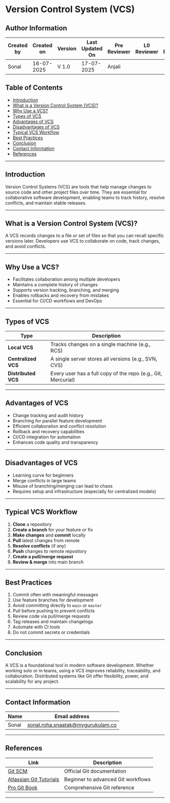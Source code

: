 # Version Control System (VCS) 

## Author Information

| Created by    | Created on | Version | Last Updated On | Pre Reviewer | L0 Reviewer | L1 Reviewer | L2 Reviewer |
|---------------|-------------|---------|------------------|----------------|---------------|----------------|---------------|
| Sonal  | 16-07-2025  | V 1.0   | 17-07-2025       | Anjali    |               |                |               |


## Table of Contents
- [Introduction](#introduction)
- [What is a Version Control System (VCS)?](#what-is-a-version-control-system-vcs)
- [Why Use a VCS?](#why-use-a-vcs)
- [Types of VCS](#types-of-vcs)
- [Advantages of VCS](#advantages-of-vcs)
- [Disadvantages of VCS](#disadvantages-of-vcs)
- [Typical VCS Workflow](#typical-vcs-workflow)
- [Best Practices](#best-practices)
- [Conclusion](#conclusion)
- [Contact Information](#contact-information)
- [References](#references)

---

## Introduction

Version Control Systems (VCS) are tools that help manage changes to source code and other project files over time. They are essential for collaborative software development, enabling teams to track history, resolve conflicts, and maintain stable releases.

---

## What is a Version Control System (VCS)?

A VCS records changes to a file or set of files so that you can recall specific versions later. Developers use VCS to collaborate on code, track changes, and avoid conflicts.

---

## Why Use a VCS?

- Facilitates collaboration among multiple developers  
- Maintains a complete history of changes  
- Supports version tracking, branching, and merging  
- Enables rollbacks and recovery from mistakes  
- Essential for CI/CD workflows and DevOps  

---

## Types of VCS

| **Type**            | **Description**                                                                 |
|---------------------|---------------------------------------------------------------------------------|
| **Local VCS**       | Tracks changes on a single machine (e.g., RCS)                                  |
| **Centralized VCS** | A single server stores all versions (e.g., SVN, CVS)                            |
| **Distributed VCS** | Every user has a full copy of the repo (e.g., Git, Mercurial)                   |

---

## Advantages of VCS

- Change tracking and audit history  
- Branching for parallel feature development  
- Efficient collaboration and conflict resolution  
- Rollback and recovery capabilities  
- CI/CD integration for automation  
- Enhances code quality and transparency  

---

## Disadvantages of VCS

- Learning curve for beginners  
- Merge conflicts in large teams  
- Misuse of branching/merging can lead to chaos  
- Requires setup and infrastructure (especially for centralized models)  

---

## Typical VCS Workflow

1. **Clone** a repository  
2. **Create a branch** for your feature or fix  
3. **Make changes** and **commit** locally  
4. **Pull** latest changes from remote  
5. **Resolve conflicts** (if any)  
6. **Push** changes to remote repository  
7. **Create a pull/merge request**  
8. **Review & merge** into main branch  

---

## Best Practices

1. Commit often with meaningful messages  
2. Use feature branches for development  
3. Avoid committing directly to `main` or `master`  
4. Pull before pushing to prevent conflicts  
5. Review code via pull/merge requests  
6. Tag releases and maintain changelogs  
7. Automate with CI tools  
8. Do not commit secrets or credentials  

---

## Conclusion

A VCS is a foundational tool in modern software development. Whether working solo or in teams, using a VCS improves reliability, traceability, and collaboration. Distributed systems like Git offer flexibility, power, and scalability for any project.

---

## Contact Information

| **Name**     | **Email address**                |
|--------------|----------------------------------|
| Sonal        | [sonal.roha.snaatak@mygurukulam.co](sonal.roha.snaatak@mygurukulam.co) |

---

## References

| **Link**                                                        | **Description**                        |
|-----------------------------------------------------------------|----------------------------------------|
| [Git SCM](https://git-scm.com/doc)                              | Official Git documentation             |
| [Atlassian Git Tutorials](https://www.atlassian.com/git)        | Beginner to advanced Git workflows     |
| [Pro Git Book](https://git-scm.com/book/en/v2)                  | Comprehensive Git reference            |

---

